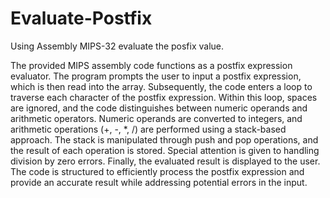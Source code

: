 # Evaluate-Postfix
Using Assembly MIPS-32 evaluate the posfix value.

The provided MIPS assembly code functions as a postfix expression evaluator. The program prompts the user to 
input a postfix expression, which is then read into the array. Subsequently, the code enters a loop to 
traverse each character of the postfix expression. Within this loop, spaces are ignored, and the code 
distinguishes between numeric operands and arithmetic operators. Numeric operands are converted 
to integers, and arithmetic operations (+, -, *, /) are performed using a stack-based approach. 
The stack is manipulated through push and pop operations, and the result of each operation is 
stored. Special attention is given to handling division by zero errors. Finally, the 
evaluated result is displayed to the user. The code is structured to efficiently process the postfix 
expression and provide an accurate result while addressing potential errors in the input.
